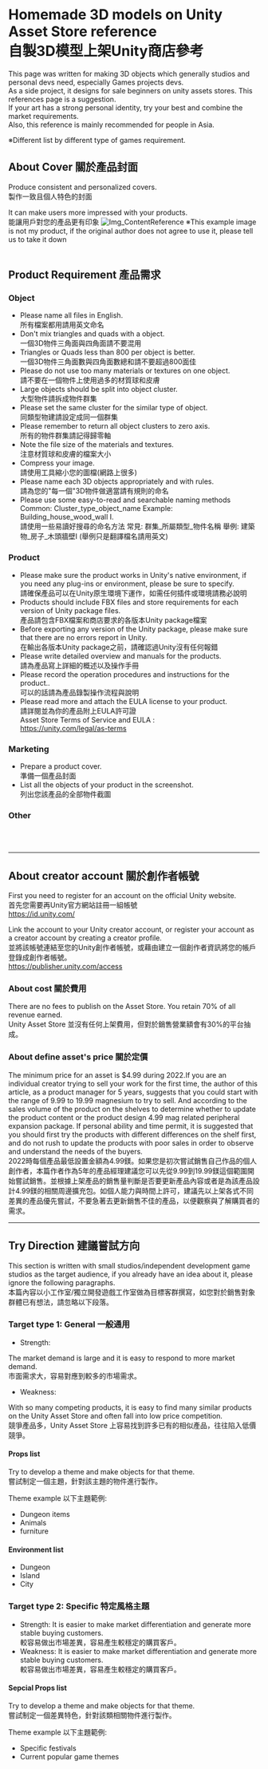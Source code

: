 # Homemade 3D models on Unity Asset Store reference <br>自製3D模型上架Unity商店參考

This page was written for making 3D objects which generally studios and personal devs need, especially Games projects devs.<br>
As a side project, it designs for sale beginners on unity assets stores.
This references page is a suggestion.<br>
If your art has a strong personal identity, try your best and combine the market requirements. <br>
Also, this reference is mainly recommended for people in Asia.

※Different list by different type of games requirement. <br>

## About Cover 關於產品封面

Produce consistent and personalized covers.<br>製作一致且個人特色的封面

It can make users more impressed with your products.<br>能讓用戶對您的產品更有印象
![Img_ContentReference](https://i.imgur.com/AOE4my8.png"ContentReference")
※This example image is not my product, if the original author does not agree to use it, please tell us to take it down
<br>
<br>

## Product Requirement 產品需求

### Object

+ Please name all files in English.<br>所有檔案都用請用英文命名
+ Don't mix triangles and quads with a object.<br>一個3D物件三角面與四角面請不要混用
+ Triangles or Quads less than 800 per object is better.<br>一個3D物件三角面數與四角面數總和請不要超過800面佳
+ Please do not use too many materials or textures on one object.<br>請不要在一個物件上使用過多的材質球和皮膚
+ Large objects should be split into object cluster.<br>大型物件請拆成物件群集
+ Please set the same cluster for the similar type of object.<br>同類型物建請設定成同一個群集
+ Please remember to return all object clusters to zero axis.<br>所有的物件群集請記得歸零軸
+ Note the file size of the materials and textures.<br>注意材質球和皮膚的檔案大小
+ Compress your image.<br>請使用工具縮小您的圖檔(網路上很多)
+ Please name each 3D objects appropriately and with rules.<br>請為您的"每一個"3D物件做適當請有規則的命名
+ Please use some easy-to-read and searchable naming methods Common: Cluster_type_object_name Example: Building_house_wood_wall I.<br>請使用一些易讀好搜尋的命名方法 常見: 群集_所屬類型_物件名稱 舉例: 建築物_房子_木頭牆壁I (舉例只是翻譯檔名請用英文)

### Product

+ Please make sure the product works in Unity's native environment, if you need any plug-ins or environment, please be sure to specify.<br>請確保產品可以在Unity原生環境下運作，如需任何插件或環境請務必說明
+ Products should include FBX files and store requirements for each version of Unity package files.<br>產品請包含FBX檔案和商店要求的各版本Unity package檔案
+ Before exporting any version of the Unity package, please make sure that there are no errors report in Unity.<br>在輸出各版本Unity package之前，請確認過Unity沒有任何報錯
+ Please write detailed overview and manuals for the products.<br>請為產品寫上詳細的概述以及操作手冊
+ Please record the operation procedures and instructions for the product..<br>可以的話請為產品錄製操作流程與說明
+ Please read more and attach the EULA license to your product.<br>請詳閱並為你的產品附上EULA許可證<br>Asset Store Terms of Service and EULA :<br>https://unity.com/legal/as-terms

### Marketing

+ Prepare a product cover.<br>準備一個產品封面
+ List all the objects of your product in the screenshot.<br>列出您該產品的全部物件截圖

### Other

<br>
<br>

---

## About creator account 關於創作者帳號

First you need to register for an account on the official Unity website.<br>
首先您需要再Unity官方網站註冊一組帳號<br>
https://id.unity.com/

Link the account to your Unity creator account, or register your account as a creator account by creating a creator profile.<br>
並將該帳號連結至您的Unity創作者帳號，或藉由建立一個創作者資訊將您的帳戶登錄成創作者帳號。<br>
https://publisher.unity.com/access

### About cost 關於費用

There are no fees to publish on the Asset Store. You retain 70% of all revenue earned. <br>
Unity Asset Store 並沒有任何上架費用，但對於銷售營業額會有30%的平台抽成。

### About define asset's price 關於定價

The minimum price for an asset is $4.99 during 2022.If you are an individual creator trying to sell your work for the first time, the author of this article, as a product manager for 5 years, suggests that you could start with the range of 9.99 to 19.99 magnesium to try to sell. And according to the sales volume of the product on the shelves to determine whether to update the product content or the product design 4.99 mag related peripheral expansion package. If personal ability and time permit, it is suggested that you should first try the products with different differences on the shelf first, and do not rush to update the products with poor sales in order to observe and understand the needs of the buyers. <br>
2022時每個產品最低設置金額為4.99鎂。如果您是初次嘗試銷售自己作品的個人創作者，本篇作者作為5年的產品經理建議您可以先從9.99到19.99鎂這個範圍開始嘗試銷售。並根據上架產品的銷售量判斷是否要更新產品內容或者是為該產品設計4.99鎂的相關周邊擴充包。如個人能力與時間上許可，建議先以上架各式不同差異的產品優先嘗試，不要急著去更新銷售不佳的產品，以便觀察與了解購買者的需求。

---

## Try Direction 建議嘗試方向

This section is written with small studios/independent development game studios as the target audience, if you already have an idea about it, please ignore the following paragraphs. <br>
本篇內容以小工作室/獨立開發遊戲工作室做為目標客群撰寫，如您對於銷售對象群體已有想法，請忽略以下段落。

### Target type 1: General 一般通用

+ Strength:

The market demand is large and it is easy to respond to more market demand.<br>市面需求大，容易對應到較多的市場需求。

+ Weakness:

With so many competing products, it is easy to find many similar products on the Unity Asset Store and often fall into low price competition.<br>競爭產品多，Unity Asset Store 上容易找到許多已有的相似產品，往往陷入低價競爭。

#### Props list

Try to develop a theme and make objects for that theme.<br>嘗試制定一個主題，針對該主題的物件進行製作。

Theme example 以下主題範例:
+ Dungeon items
+ Animals
+ furniture

#### Environment list

+ Dungeon
+ Island
+ City

### Target type 2: Specific 特定風格主題

+ Strength:
It is easier to make market differentiation and generate more stable buying customers.<br>較容易做出市場差異，容易產生較穩定的購買客戶。
+ Weakness:
It is easier to make market differentiation and generate more stable buying customers.<br>較容易做出市場差異，容易產生較穩定的購買客戶。

#### Sepcial Props list

Try to develop a theme and make objects for that theme.<br>嘗試制定一個差異特色，針對該類相關物件進行製作。

Theme example 以下主題範例:

+ Specific festivals
+ Current popular game themes
